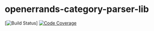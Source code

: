 # openerrands-category-parser-lib
[![Build Status](https://github.com/openerrands/openerrands-category-parser-lib/workflows/Build/badge.svg)]
[![Code Coverage](https://codecov.io/gh/openerrands/openerrands-category-parser-lib/branch/main/graph/badge.svg?token=4R9HL2PJ2D)](https://codecov.io/gh/openerrands/openerrands-category-parser-lib/branch/main)
